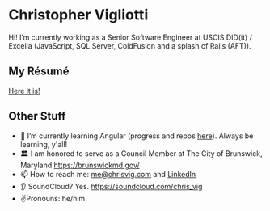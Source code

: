 # Christopher Vigliotti

Hi!  I’m currently working as a Senior Software Engineer at USCIS DID(it) / Excella (JavaScript, SQL Server, ColdFusion and a splash of Rails (AFT)).  

## My Résumé

[Here it is!](https://gist.github.com/christophervigliotti/bb4cd6312bd7a8459cff3412f33c71f9)  

## Other Stuff

- 🌱 I’m currently learning Angular (progress and repos [here](https://gist.github.com/christophervigliotti/92e5b3b93cbe9d630d8e9d81b7eb6636)).  Always be learning, y'all!
- 🏛️ I am honored to serve as a Council Member at The City of Brunswick, Maryland https://brunswickmd.gov/
- 📫 How to reach me: [me@chrisvig.com](mailto:me@chrisvig.com) and [LinkedIn](https://www.linkedin.com/in/christophervigliotti)
- 👂 SoundCloud? Yes. https://soundcloud.com/chris_vig 
- ✌️Pronouns: he/him
